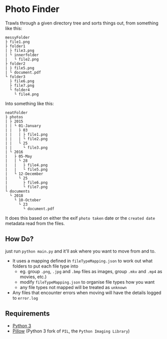 # Photo Finder

Trawls through a given directory tree and sorts things out, from something like this:

```
messyFolder
├ file1.png
├ folder1
| ├ file3.png
| └ innerfolder
|   └ file2.png
├ folder2
| ├ file5.png
| └ document.pdf
└ folder3
  ├ file6.png
  ├ file7.png
  └ folder4
    └ file4.png
```

Into something like this:

```
neatFolder
├ photos
| ├ 2015
| | └ 01-January
| |   ├ 03
| |   | ├ file1.png
| |   | └ file2.png
| |   └ 25
| |     └ file3.png
| └ 2016
|   ├ 05-May
|   | └ 28
|   |   ├ file4.png
|   |   └ file5.png
|   └ 12-December
|     └ 25
|       ├ file6.png
|       └ file7.png
└ documents
  └ 2018
    └ 10-October
      └ 23
        └ document.pdf
```

It does this based on either the exif `photo taken` date or the `created date` metadata read from the files.

## How Do?

just run `python main.py` and it'll ask where you want to move from and to.

- It uses a mapping defined in `fileTypeMapping.json` to work out what folders to put each file type into
  - eg. group `.png`, `.jpg` and `.bmp` files as images, group `.mkv` and `.mp4` as movies, etc.)
  - modify `fileTypeMapping.json` to organise file types how you want
  - any file types not mapped will be treated as `unknown`
- Any files that encounter errors when moving will have the details logged to `error.log`

## Requirements

- [Python 3](https://www.python.org/)
- [Pillow](https://pillow.readthedocs.io/en/stable/installation.html) (Python 3 fork of `PIL`, the `Python Imaging Library`)
 